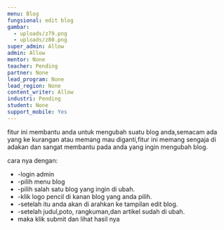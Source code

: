 ```yaml
---
menu: Blog
fungsional: edit blog
gambar:
  - uploads/z79.png
  - uploads/z80.png
super_admin: Allow
admin: Allow
mentor: None
teacher: Pending
partner: None
lead_program: None
lead_region: None
content_writer: Allow
industri: Pending
student: None
support_mobile: Yes
---
```

fitur ini membantu anda untuk mengubah suatu blog anda,semacam ada yang ke kurangan atau memang mau diganti,fitur ini memang sengaja di adakan dan sangat membantu pada anda yang ingin mengubah blog.

cara nya dengan:

* \-login admin
* \-pilih menu blog
* \-pilih salah satu blog yang ingin di ubah.
* \-klik logo pencil di kanan blog yang anda pilih.
* \-setelah itu anda akan di arahkan ke tampilan edit blog.
* \-setelah judul,poto, rangkuman,dan artikel sudah di ubah.
* maka klik submit dan lihat hasil nya
